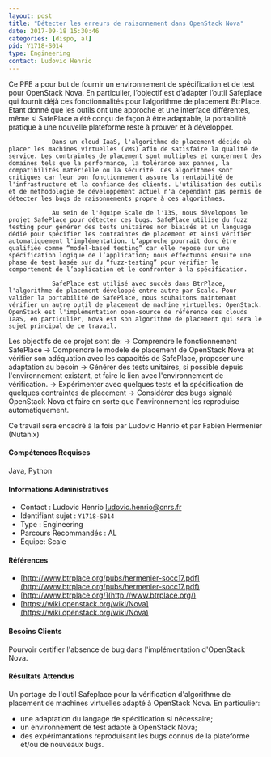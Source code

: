 ```yaml
---
layout: post
title: "Détecter les erreurs de raisonnement dans OpenStack Nova"
date: 2017-09-18 15:30:46
categories: [dispo, al]
pid: Y1718-S014
type: Engineering
contact: Ludovic Henrio
---
```

       
Ce PFE a pour but de fournir un environnement de spécification et de test pour OpenStack Nova. En particulier, l’objectif est d’adapter l’outil Safeplace qui fournit déjà ces fonctionnalités pour l’algorithme de placement BtrPlace. Etant donné que les outils ont une approche et une interface différentes, même si SafePlace a été conçu de façon à être adaptable, la portabilité pratique à une nouvelle plateforme reste à prouver et à développer.

                Dans un cloud IaaS, l'algorithme de placement décide où placer les machines virtuelles (VMs) afin de satisfaire la qualité de service. Les contraintes de placement sont multiples et concernent des domaines tels que la performance, la tolérance aux pannes, la compatibilités matérielle ou la sécurité. Ces algorithmes sont critiques car leur bon fonctionnement assure la rentabilité de l'infrastructure et la confiance des clients. L'utilisation des outils et de méthodologie de développement actuel n'a cependant pas permis de détecter les bugs de raisonnements propre à ces algorithmes.

                Au sein de l'équipe Scale de l'I3S, nous dévelopons le projet SafePlace pour détecter ces bugs. SafePlace utilise du fuzz testing pour générer des tests unitaires non biaisés et un language dédié pour spécifier les contraintes de placement et ainsi vérifier automatiquement l'implémentation. L’approche pourrait donc être qualifiée comme “model-based testing” car elle repose sur une spécification logique de l’application; nous effectuons ensuite une phase de test basée sur du “fuzz-testing” pour vérifier le comportement de l’application et le confronter à la spécification.

                SafePlace est utilisé avec succès dans BtrPlace, l'algorithme de placement développé entre autre par Scale. Pour valider la portabilité de SafePlace, nous souhaitons maintenant vérifier un autre outil de placement de machine virtuelles: OpenStack. OpenStack est l'implémentation open-source de référence des clouds IaaS, en particulier, Nova est son algorithme de placement qui sera le sujet principal de ce travail.
 
Les objectifs de ce projet sont de:
                -> Comprendre le fonctionnement SafePlace
                -> Comprendre le modèle de placement de OpenStack Nova et vérifier son adéquation avec les capacités de SafePlace, proposer une adaptation au besoin
                -> Générer des tests unitaires, si possible depuis l'environnement existant, et faire le lien avec l'environnement de vérification.
                -> Expérimenter avec quelques tests et la spécification de quelques contraintes de placement
                -> Considérer des bugs signalé OpenStack Nova et faire en sorte que l'environnement les reproduise automatiquement.

Ce travail sera encadré à la fois par Ludovic Henrio et par Fabien Hermenier (Nutanix)

#### Compétences Requises
Java, Python



     

#### Informations Administratives
  * Contact : Ludovic Henrio <ludovic.henrio@cnrs.fr>
  * Identifiant sujet : `Y1718-S014`
  * Type : Engineering
  * Parcours Recommandés : AL
  * Équipe: Scale

#### Références

  * [http://www.btrplace.org/pubs/hermenier-socc17.pdf](http://www.btrplace.org/pubs/hermenier-socc17.pdf)
  * [http://www.btrplace.org/](http://www.btrplace.org/)
  * [https://wiki.openstack.org/wiki/Nova](https://wiki.openstack.org/wiki/Nova)

#### Besoins Clients
Pourvoir certifier l'absence de bug dans l'implémentation d'OpenStack Nova.

#### Résultats Attendus
Un portage de l'outil Safeplace pour la vérification d'algorithme de placement de machines virtuelles adapté à OpenStack Nova. 
En particulier: 
- une adaptation du langage de spécification si nécessaire; 
- un environnement de test adapté à OpenStack Nova; 
- des expérimantations reproduisant les bugs connus de la plateforme et/ou de nouveaux bugs.
     